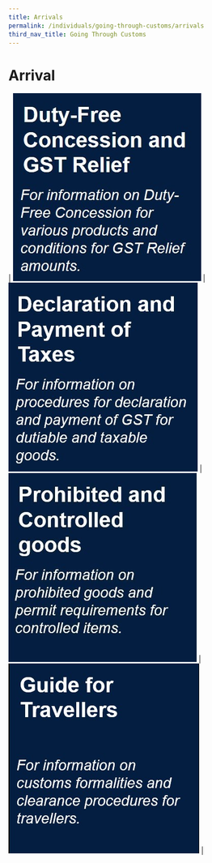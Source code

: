 ```yaml
---
title: Arrivals
permalink: /individuals/going-through-customs/arrivals
third_nav_title: Going Through Customs
---
```


# Arrival 

| [![](/images/Arrival(1).jpg)](/arrivals/duty-free-concession-and-gst-relief) | [![](/images/Arrival(2).jpg)](/arrivals/declaration-and-payment-of-taxes) | [![](/images/Arrival(3).jpg)](/arrivals/prohibited-and-controlled-goods) | [![](/images/Arrival(4).jpg)](/arrivals/guide-for-travellers) | 
